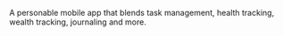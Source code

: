 A personable mobile app that blends task management, health tracking, wealth tracking, journaling and more.
